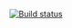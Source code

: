 [![Build status](https://ci.appveyor.com/api/projects/status/fiiunlmc5347n3fk?svg=true)](https://ci.appveyor.com/project/testNetology1/zakazcard-k56bf)
